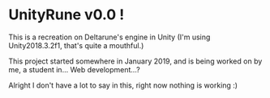 # UnityRune v0.0 ! 

This is a recreation on Deltarune's engine in Unity (I'm using Unity2018.3.2f1, that's quite a mouthful.)

This project started somewhere in January 2019, and is being worked on by me, a student in... Web development...?

Alright I don't have a lot to say in this, right now nothing is working :)